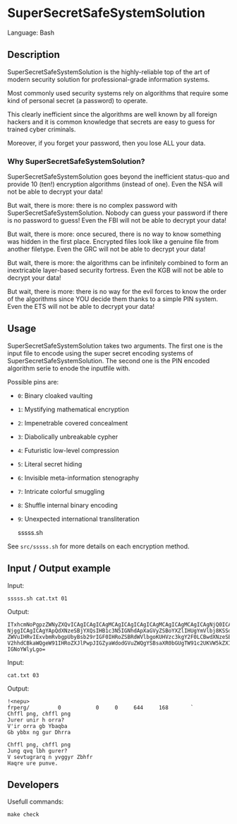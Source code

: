 # SuperSecretSafeSystemSolution

Language: Bash

## Description

SuperSecretSafeSystemSolution is the highly-reliable top of the art of modern security solution for professional-grade information systems.

Most commonly used security systems rely on algorithms that require some kind of personal secret (a password) to operate.

This clearly inefficient since the algorithms are well known by all foreign hackers and it is common knowledge that secrets are easy to guess for trained cyber criminals.

Moreover, if you forget your password, then you lose ALL your data.

### Why SuperSecretSafeSystemSolution?

SuperSecretSafeSystemSolution goes beyond the inefficient status-quo and provide 10 (ten!) encryption algorithms (instead of one). Even the NSA will not be able to decrypt your data!

But wait, there is more: there is no complex password with SuperSecretSafeSystemSolution. Nobody can guess your password if there is no password to guess! Even the FBI will not be able to decrypt your data!

But wait, there is more: once secured, there is no way to know something was hidden in the first place. Encrypted files look like a genuine file from another filetype. Even the GRC will not be able to decrypt your data!

But wait, there is more: the algorithms can be infinitely combined to form an inextricable layer-based security fortress. Even the KGB will not be able to decrypt your data!

But wait, there is more: there is no way for the evil forces to know the order of the algorithms since YOU decide them thanks to a simple PIN system. Even the ETS will not be able to decrypt your data!

## Usage

SuperSecretSafeSystemSolution takes two arguments. The first one is the input file to encode using the super secret encoding systems of SuperSecretSafeSystemSolution. The second one is the PIN encoded
algorithm serie to enode the inputfile with.

Possible pins are:

* `0`: Binary cloaked vaulting
* `1`: Mystifying mathematical encryption
* `2`: Impenetrable covered concealment
* `3`: Diabolically unbreakable cypher
* `4`: Futuristic low-level compression
* `5`: Literal secret hiding
* `6`: Invisible meta-information stenography
* `7`: Intricate colorful smuggling
* `8`: Shuffle internal binary encoding
* `9`: Unexpected international transliteration

	sssss.sh <inputfile> <pins>

See `src/sssss.sh` for more details on each encryption method.

## Input / Output example

Input:

	sssss.sh cat.txt 01

Output:

	ITxhcmNoPgpzZWNyZXQvICAgICAgICAgMCAgICAgICAgICAgMCAgICAgMCAgICAgNjQ0ICAgICAx
	NjggICAgICAgYApQdXNzeSBjYXQsIHB1c3N5IGNhdApXaGVyZSBoYXZlIHUgYmVlbj8KSSd2ZSBi
	ZWVuIHRvIExvbmRvbgpUbyBsb29rIGF0IHRoZSBRdWVlbgoKUHVzc3kgY2F0LCBwdXNzeSBjYXQK
	V2hhdCBkaWQgeW91IHRoZXJlPwpJIGZyaWdodGVuZWQgYSBsaXR0bGUgTW91c2UKVW5kZXIgaGVy
	IGNoYWlyLgo=

Input:

	cat.txt 03

Output:

	!<nepu>
	frperg/         0           0     0     644     168       `
	Chffl png, chffl png
	Jurer unir h orra?
	V'ir orra gb Ybaqba
	Gb ybbx ng gur Dhrra

	Chffl png, chffl png
	Jung qvq lbh gurer?
	V sevtugrarq n yvggyr Zbhfr
	Haqre ure punve.

## Developers

Usefull commands:

	make check
